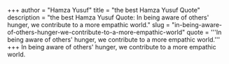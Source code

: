 +++
author = "Hamza Yusuf"
title = "the best Hamza Yusuf Quote"
description = "the best Hamza Yusuf Quote: In being aware of others' hunger, we contribute to a more empathic world."
slug = "in-being-aware-of-others-hunger-we-contribute-to-a-more-empathic-world"
quote = '''In being aware of others' hunger, we contribute to a more empathic world.'''
+++
In being aware of others' hunger, we contribute to a more empathic world.
